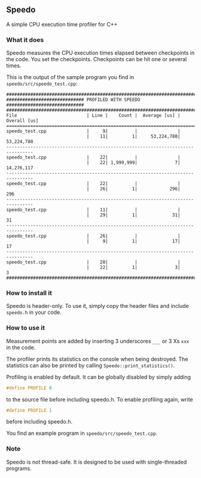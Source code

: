 ## Speedo

A simple CPU execution time profiler for C++

### What it does

Speedo measures the CPU execution times elapsed between checkpoints in the code.
You set the checkpoints. Checkpoints can be hit one or several times.

This is the output of the sample program you find in 
`speedo/src/speedo_test.cpp`:
```
################################################################################
############################# PROFILED WITH SPEEDO #############################
################################################################################
File                          | Line |    Count |  Average [us] |   Overall [us]
================================================================================
speedo_test.cpp               |     9|          |               |
                              |    11|         1|     53,224,780|     53,224,780
--------------------------------------------------------------------------------
speedo_test.cpp               |    22|          |               |
                              |    22| 1,999,999|              7|     14,276,117
--------------------------------------------------------------------------------
speedo_test.cpp               |    22|          |               |
                              |    26|         1|            296|            296
--------------------------------------------------------------------------------
speedo_test.cpp               |    11|          |               |
                              |    29|         1|             31|             31
--------------------------------------------------------------------------------
speedo_test.cpp               |    26|          |               |
                              |     9|         1|             17|             17
--------------------------------------------------------------------------------
speedo_test.cpp               |    20|          |               |
                              |    22|         1|              3|              3
################################################################################
```

### How to install it

Speedo is header-only. To use it, simply copy the header files and include 
`speedo.h` in your code.

### How to use it

Measurement points are added by inserting 3 underscores `___` or 3 Xs `xxx` 
in the code.

The profiler prints its statistics on the console when being destroyed.
The statistics can also be printed by calling `Speedo::print_statistics()`.

Profiling is enabled by default. It can be globally disabled by simply adding
```c
#define PROFILE 0
```
to the source file before including speedo.h.
To enable profiling again, write
```c
#define PROFILE 1
```
before including speedo.h.

You find an example program in `speedo/src/speedo_test.cpp`.

### Note

Speedo is not thread-safe. It is designed to be used with single-threaded 
programs.

